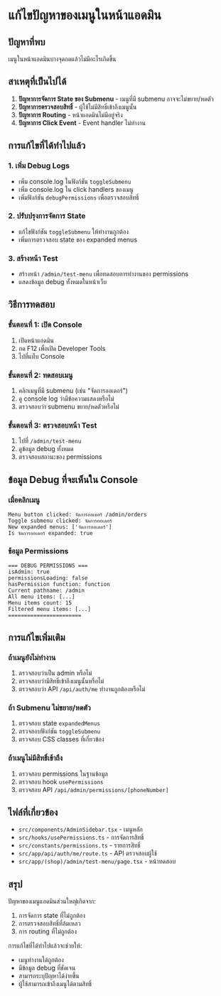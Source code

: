 # แก้ไขปัญหาของเมนูในหน้าแอดมิน

## ปัญหาที่พบ
เมนูในหน้าแอดมินบางจุดกดแล้วไม่มีอะไรเกิดขึ้น

## สาเหตุที่เป็นไปได้
1. **ปัญหาการจัดการ State ของ Submenu** - เมนูที่มี submenu อาจจะไม่ขยาย/หดตัว
2. **ปัญหาการตรวจสอบสิทธิ์** - ผู้ใช้ไม่มีสิทธิ์เข้าถึงเมนูนั้น
3. **ปัญหาการ Routing** - หน้าแอดมินไม่มีอยู่จริง
4. **ปัญหาการ Click Event** - Event handler ไม่ทำงาน

## การแก้ไขที่ได้ทำไปแล้ว

### 1. เพิ่ม Debug Logs
- เพิ่ม console.log ในฟังก์ชัน `toggleSubmenu`
- เพิ่ม console.log ใน click handlers ของเมนู
- เพิ่มฟังก์ชัน `debugPermissions` เพื่อตรวจสอบสิทธิ์

### 2. ปรับปรุงการจัดการ State
- แก้ไขฟังก์ชัน `toggleSubmenu` ให้ทำงานถูกต้อง
- เพิ่มการตรวจสอบ state ของ expanded menus

### 3. สร้างหน้า Test
- สร้างหน้า `/admin/test-menu` เพื่อทดสอบการทำงานของ permissions
- แสดงข้อมูล debug ทั้งหมดในหน้าเว็บ

## วิธีการทดสอบ

### ขั้นตอนที่ 1: เปิด Console
1. เปิดหน้าแอดมิน
2. กด F12 เพื่อเปิด Developer Tools
3. ไปที่แท็บ Console

### ขั้นตอนที่ 2: ทดสอบเมนู
1. คลิกเมนูที่มี submenu (เช่น "จัดการออเดอร์")
2. ดู console log ว่ามีข้อความแสดงหรือไม่
3. ตรวจสอบว่า submenu ขยาย/หดตัวหรือไม่

### ขั้นตอนที่ 3: ตรวจสอบหน้า Test
1. ไปที่ `/admin/test-menu`
2. ดูข้อมูล debug ทั้งหมด
3. ตรวจสอบสถานะของ permissions

## ข้อมูล Debug ที่จะเห็นใน Console

### เมื่อคลิกเมนู
```
Menu button clicked: จัดการออเดอร์ /admin/orders
Toggle submenu clicked: จัดการออเดอร์
New expanded menus: ['จัดการออเดอร์']
Is จัดการออเดอร์ expanded: true
```

### ข้อมูล Permissions
```
=== DEBUG PERMISSIONS ===
isAdmin: true
permissionsLoading: false
hasPermission function: function
Current pathname: /admin
All menu items: [...]
Menu items count: 15
Filtered menu items: [...]
=======================
```

## การแก้ไขเพิ่มเติม

### ถ้าเมนูยังไม่ทำงาน
1. ตรวจสอบว่าเป็น admin หรือไม่
2. ตรวจสอบว่ามีสิทธิ์เข้าถึงเมนูนั้นหรือไม่
3. ตรวจสอบว่า API `/api/auth/me` ทำงานถูกต้องหรือไม่

### ถ้า Submenu ไม่ขยาย/หดตัว
1. ตรวจสอบ state `expandedMenus`
2. ตรวจสอบฟังก์ชัน `toggleSubmenu`
3. ตรวจสอบ CSS classes ที่เกี่ยวข้อง

### ถ้าเมนูไม่มีสิทธิ์เข้าถึง
1. ตรวจสอบ permissions ในฐานข้อมูล
2. ตรวจสอบ hook `usePermissions`
3. ตรวจสอบ API `/api/admin/permissions/[phoneNumber]`

## ไฟล์ที่เกี่ยวข้อง
- `src/components/AdminSidebar.tsx` - เมนูหลัก
- `src/hooks/usePermissions.ts` - การจัดการสิทธิ์
- `src/constants/permissions.ts` - รายการสิทธิ์
- `src/app/api/auth/me/route.ts` - API ตรวจสอบผู้ใช้
- `src/app/(shop)/admin/test-menu/page.tsx` - หน้าทดสอบ

## สรุป
ปัญหาของเมนูแอดมินส่วนใหญ่เกิดจาก:
1. การจัดการ state ที่ไม่ถูกต้อง
2. การตรวจสอบสิทธิ์ที่ล้มเหลว
3. การ routing ที่ไม่ถูกต้อง

การแก้ไขที่ได้ทำไปแล้วจะช่วยให้:
- เมนูทำงานได้ถูกต้อง
- มีข้อมูล debug ที่ชัดเจน
- สามารถระบุปัญหาได้ง่ายขึ้น
- ผู้ใช้สามารถเข้าถึงเมนูได้ตามสิทธิ์
